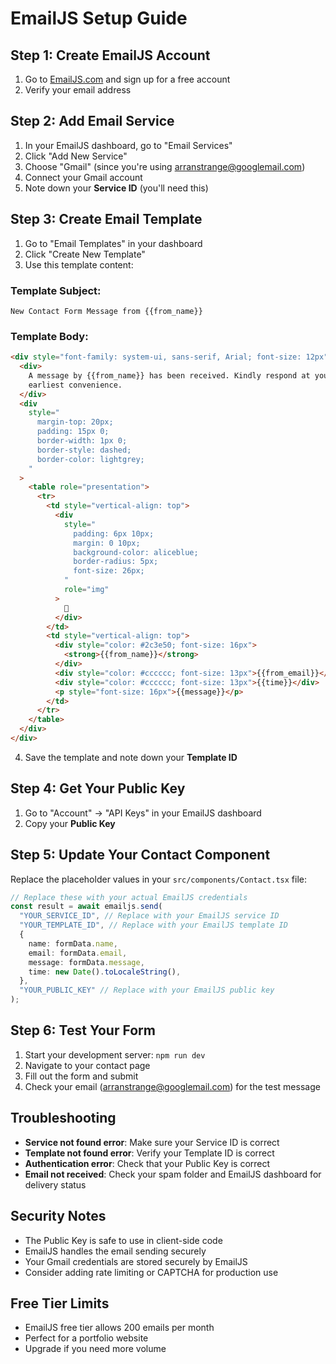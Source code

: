 # EmailJS Setup Guide

## Step 1: Create EmailJS Account

1. Go to [EmailJS.com](https://www.emailjs.com/) and sign up for a free account
2. Verify your email address

## Step 2: Add Email Service

1. In your EmailJS dashboard, go to "Email Services"
2. Click "Add New Service"
3. Choose "Gmail" (since you're using arranstrange@googlemail.com)
4. Connect your Gmail account
5. Note down your **Service ID** (you'll need this)

## Step 3: Create Email Template

1. Go to "Email Templates" in your dashboard
2. Click "Create New Template"
3. Use this template content:

### Template Subject:

```
New Contact Form Message from {{from_name}}
```

### Template Body:

```html
<div style="font-family: system-ui, sans-serif, Arial; font-size: 12px">
  <div>
    A message by {{from_name}} has been received. Kindly respond at your
    earliest convenience.
  </div>
  <div
    style="
      margin-top: 20px;
      padding: 15px 0;
      border-width: 1px 0;
      border-style: dashed;
      border-color: lightgrey;
    "
  >
    <table role="presentation">
      <tr>
        <td style="vertical-align: top">
          <div
            style="
              padding: 6px 10px;
              margin: 0 10px;
              background-color: aliceblue;
              border-radius: 5px;
              font-size: 26px;
            "
            role="img"
          >
            👤
          </div>
        </td>
        <td style="vertical-align: top">
          <div style="color: #2c3e50; font-size: 16px">
            <strong>{{from_name}}</strong>
          </div>
          <div style="color: #cccccc; font-size: 13px">{{from_email}}</div>
          <div style="color: #cccccc; font-size: 13px">{{time}}</div>
          <p style="font-size: 16px">{{message}}</p>
        </td>
      </tr>
    </table>
  </div>
</div>
```

4. Save the template and note down your **Template ID**

## Step 4: Get Your Public Key

1. Go to "Account" → "API Keys" in your EmailJS dashboard
2. Copy your **Public Key**

## Step 5: Update Your Contact Component

Replace the placeholder values in your `src/components/Contact.tsx` file:

```typescript
// Replace these with your actual EmailJS credentials
const result = await emailjs.send(
  "YOUR_SERVICE_ID", // Replace with your EmailJS service ID
  "YOUR_TEMPLATE_ID", // Replace with your EmailJS template ID
  {
    name: formData.name,
    email: formData.email,
    message: formData.message,
    time: new Date().toLocaleString(),
  },
  "YOUR_PUBLIC_KEY" // Replace with your EmailJS public key
);
```

## Step 6: Test Your Form

1. Start your development server: `npm run dev`
2. Navigate to your contact page
3. Fill out the form and submit
4. Check your email (arranstrange@googlemail.com) for the test message

## Troubleshooting

- **Service not found error**: Make sure your Service ID is correct
- **Template not found error**: Verify your Template ID is correct
- **Authentication error**: Check that your Public Key is correct
- **Email not received**: Check your spam folder and EmailJS dashboard for delivery status

## Security Notes

- The Public Key is safe to use in client-side code
- EmailJS handles the email sending securely
- Your Gmail credentials are stored securely by EmailJS
- Consider adding rate limiting or CAPTCHA for production use

## Free Tier Limits

- EmailJS free tier allows 200 emails per month
- Perfect for a portfolio website
- Upgrade if you need more volume
